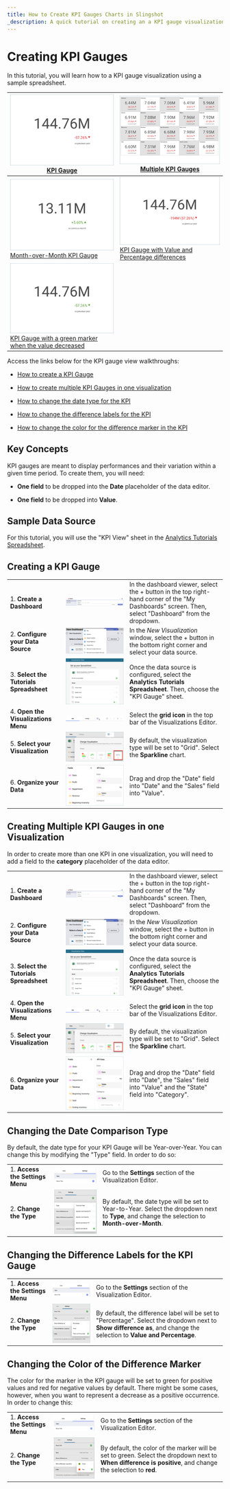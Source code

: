 ```yaml
---
title: How to Create KPI Gauges Charts in Slingshot
_description: A quick tutorial on creating an a KPI gauge visualization using a sample spreadsheet.
---
```


# Creating KPI Gauges

In this tutorial, you will learn how to a KPI gauge visualization using
a sample spreadsheet.

| ![KPIGaugeSimple All](images/KPIGaugeSimple_All.png) [KPI Gauge](#creating-kpi-gauge) | ![TutorialMultipleKPIGauges All](images/TutorialMultipleKPIGauges_All.png) [Multiple KPI Gauges](#adding-category-kpi) |
|---|---|
| ![KPIGaugePreviousMonth All](images/KPIGaugePreviousMonth_All.png) [Month-over-Month KPI Gauge](#changing-date-comparison-type) | ![KPIGaugeValuePercentage All](images/KPIGaugeValuePercentage_All.png) [KPI Gauge with Value and Percentage differences](#changing-difference-label-kpi) |
| ![KPIGaugeDifferenceColor All](images/KPIGaugeDifferenceColor_All.png) [KPI Gauge with a green marker when the value decreased](#changing-color-difference-marker) | |


Access the links below for the KPI gauge view walkthroughs:

  - [How to create a KPI Gauge](#creating-kpi-gauge)

  - [How to create multiple KPI Gauges in one visualization](#adding-category-kpi)

  - [How to change the date type for the KPI](#changing-date-comparison-type)

  - [How to change the difference labels for the KPI](#changing-difference-label-kpi)

  - [How to change the color for the difference marker in the KPI](#changing-color-difference-marker)

## Key Concepts

KPI gauges are meant to display performances and their variation within
a given time period. To create them, you will need:

  - **One field** to be dropped into the **Date** placeholder of the
    data editor.

  - **One field** to be dropped into **Value**.

## Sample Data Source

For this tutorial, you will use the "KPI View" sheet in the [Analytics Tutorials Spreadsheet](https://download.infragistics.com/slingshot/samples/Slingshot_Visualization_Tutorials.xlsx).

<a name='creating-kpi-gauge'></a>
## Creating a KPI Gauge

|                                          |                                                                                              |                                                                                                                                                      |
| ---------------------------------------- | -------------------------------------------------------------------------------------------- | ---------------------------------------------------------------------------------------------------------------------------------------------------- |
| 1\. **Create a Dashboard**               | ![Create a new dashboard](images/Tutorials-Create-New-Dashboard.png) | In the dashboard viewer, select the + button in the top right-hand corner of the "My Dashboards" screen. Then, select "Dashboard" from the dropdown. |
| 2\. **Configure your Data Source**       | ![Selecting a data source](images/Tutorials-Select-Data-Source.png) | In the *New Visualization* window, select the + button in the bottom right corner and select your data source.                                       |
| 3\. **Select the Tutorials Spreadsheet** |![Selecting a KPI Gauge](images/Tutorials-Select-KPI-Gauge-Spreadsheet.png) | Once the data source is configured, select the **Analytics Tutorials Spreadsheet**. Then, choose the "KPI Gauge" sheet.                                 |
| 4\. **Open the Visualizations Menu**     | ![Select Change Visualization option](images/Tutorials-Select-Change-Visualization.png) | Select the **grid icon** in the top bar of the Visualizations Editor.                                                                                |
| 5\. **Select your Visualization**        | ![Select KPI Gauge](images/Tutorials-Select-KPI-Gauge.png) | By default, the visualization type will be set to "Grid". Select the **Sparkline** chart.                                                            |
| 6\. **Organize your Data**               | ![Select KPI Gauge](images/Tutorials-KPIGauge-Organizing-Data.png) | Drag and drop the "Date" field into "Date" and the "Sales" field into "Value".                                                                       |

<a name='adding-category-kpi'></a>
## Creating Multiple KPI Gauges in one Visualization

In order to create more than one KPI in one visualization, you will need
to add a field to the **category** placeholder of the data editor.

|                                          |                                                                                                      |                                                                                                                                                      |
| ---------------------------------------- | ---------------------------------------------------------------------------------------------------- | ---------------------------------------------------------------------------------------------------------------------------------------------------- |
| 1\. **Create a Dashboard**               | ![Tutorials-Create-New-Dashboard](images/Tutorials-Create-New-Dashboard.png)                         | In the dashboard viewer, select the + button in the top right-hand corner of the "My Dashboards" screen. Then, select "Dashboard" from the dropdown. |
| 2\. **Configure your Data Source**       | ![Tutorials-Select-Data-Source](images/Tutorials-Select-Data-Source.png)                             | In the *New Visualization* window, select the + button in the bottom right corner and select your data source.                                       |
| 3\. **Select the Tutorials Spreadsheet** | ![Tutorials-Select-KPI-Gauge-Spreadsheet](images/Tutorials-Select-KPI-Gauge-Spreadsheet.png)         | Once the data source is configured, select the **Analytics Tutorials Spreadsheet**. Then, choose the "KPI Gauge" sheet.                                 |
| 4\. **Open the Visualizations Menu**     | ![Tutorials-Select-Change-Visualization](images/Tutorials-Select-Change-Visualization.png)           | Select the **grid icon** in the top bar of the Visualizations Editor.                                                                                |
| 5\. **Select your Visualization**        | ![Tutorials-Select-KPI-Gauge](images/Tutorials-Select-KPI-Gauge.png)                                 | By default, the visualization type will be set to "Grid". Select the **Sparkline** chart.                                                            |
| 6\. **Organize your Data**               | ![Tutorials-MultipleKPIGauge-Organizing-Data](images/Tutorials-MultipleKPIGauge-Organizing-Data.png) | Drag and drop the "Date" field into "Date", the "Sales" field into "Value" and the "State" field into "Category".                                    |

<a name='changing-date-comparison-type'></a>
## Changing the Date Comparison Type

By default, the date type for your KPI Gauge will be Year-over-Year. You
can change this by modifying the "Type" field. In order to do so:

|                                  |                                                                        |                                                                                                                                                |
| -------------------------------- | ---------------------------------------------------------------------- | ---------------------------------------------------------------------------------------------------------------------------------------------- |
| 1\. **Access the Settings Menu** | ![Tutorials-Navigate-Settings](images/Tutorials-Navigate-Settings.png) | Go to the **Settings** section of the Visualization Editor.                                                                                    |
| 2\. **Change the Type**          | ![Tutorial-Change-Date-Type](images/tutorial-Change-Date-Type.png)     | By default, the date type will be set to Year-to-Year. Select the dropdown next to **Type**, and change the selection to **Month-over-Month**. |

<a name='changing-difference-label-kpi'></a>
## Changing the Difference Labels for the KPI Gauge

|                                  |                                                                                            |                                                                                                                                                                         |
| -------------------------------- | ------------------------------------------------------------------------------------------ | ----------------------------------------------------------------------------------------------------------------------------------------------------------------------- |
| 1\. **Access the Settings Menu** | ![Tutorials-Navigate-Settings](images/Tutorials-Navigate-Settings.png)                     | Go to the **Settings** section of the Visualization Editor.                                                                                                             |
| 2\. **Change the Type**          | ![Tutorial-Change-Date-Difference-Label](images/tutorial-Change-Date-Difference-Label.png) | By default, the difference label will be set to "Percentage". Select the dropdown next to **Show difference as**, and change the selection to **Value and Percentage**. |

<a name='changing-color-difference-marker'></a>
## Changing the Color of the Difference Marker

The color for the marker in the KPI gauge will be set to green for
positive values and red for negative values by default. There might be
some cases, however, when you want to represent a decrease as a positive
occurrence. In order to change this:

|                                  |                                                                                                          |                                                                                                                                                             |
| -------------------------------- | -------------------------------------------------------------------------------------------------------- | ----------------------------------------------------------------------------------------------------------------------------------------------------------- |
| 1\. **Access the Settings Menu** | ![Tutorials-Navigate-Settings](images/Tutorials-Navigate-Settings.png)                                   | Go to the **Settings** section of the Visualization Editor.                                                                                                 |
| 2\. **Change the Type**          | ![Tutorial-Change-Date-Difference-Marker-Color](images/tutorial-Change-Date-Difference-Marker-Color.png) | By default, the color of the marker will be set to green. Select the dropdown next to **When difference is positive**, and change the selection to **red**. |
